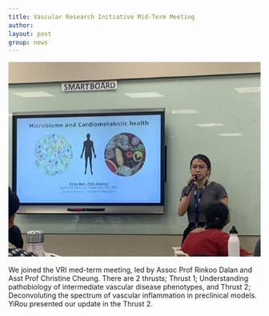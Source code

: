```yaml
---
title: Vascular Research Initiative Mid-Term Meeting
author: 
layout: post
group: news
---
```

 <img src="/static/img/news/YiRou_VRI.jpeg">

We joined the VRI med-term meeting, led by Assoc Prof Rinkoo Dalan and 
Asst Prof Christine Cheung. There are 2 thrusts; Thrust 1; 
Understanding pathobiology of intermediate vascular disease 
phenotypes, and Thrust 2; Deconvoluting the spectrum of vascular 
inflammation in preclinical models. YiRou presented our update in the 
Thrust 2.
